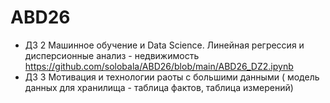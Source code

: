 # ABD26 
* ДЗ 2 Машинное обучение и Data Science. Линейная регрессия и дисперсионные анализ - недвижимость https://github.com/solobala/ABD26/blob/main/ABD26_DZ2.ipynb
* ДЗ 3 Мотивация и технологии раоты с большими данными ( модель данных для хранилища - таблица фактов, таблица измерений)
